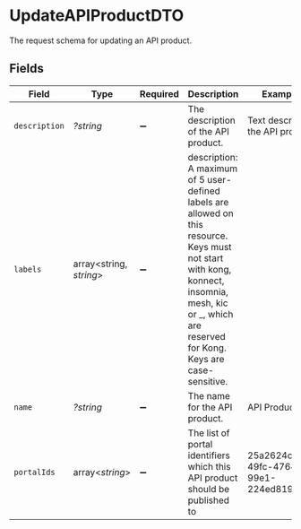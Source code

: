 # UpdateAPIProductDTO

The request schema for updating an API product.


## Fields

| Field                                                                                                                                                                                                  | Type                                                                                                                                                                                                   | Required                                                                                                                                                                                               | Description                                                                                                                                                                                            | Example                                                                                                                                                                                                |
| ------------------------------------------------------------------------------------------------------------------------------------------------------------------------------------------------------ | ------------------------------------------------------------------------------------------------------------------------------------------------------------------------------------------------------ | ------------------------------------------------------------------------------------------------------------------------------------------------------------------------------------------------------ | ------------------------------------------------------------------------------------------------------------------------------------------------------------------------------------------------------ | ------------------------------------------------------------------------------------------------------------------------------------------------------------------------------------------------------ |
| `description`                                                                                                                                                                                          | *?string*                                                                                                                                                                                              | :heavy_minus_sign:                                                                                                                                                                                     | The description of the API product.                                                                                                                                                                    | Text describing the API product                                                                                                                                                                        |
| `labels`                                                                                                                                                                                               | array<string, *string*>                                                                                                                                                                                | :heavy_minus_sign:                                                                                                                                                                                     | description: A maximum of 5 user-defined labels are allowed on this resource.<br/>Keys must not start with kong, konnect, insomnia, mesh, kic or _, which are reserved for Kong.<br/>Keys are case-sensitive.<br/> |                                                                                                                                                                                                        |
| `name`                                                                                                                                                                                                 | *?string*                                                                                                                                                                                              | :heavy_minus_sign:                                                                                                                                                                                     | The name for the API product.                                                                                                                                                                          | API Product                                                                                                                                                                                            |
| `portalIds`                                                                                                                                                                                            | array<*string*>                                                                                                                                                                                        | :heavy_minus_sign:                                                                                                                                                                                     | The list of portal identifiers which this API product should be published to                                                                                                                           | 25a2624c-49fc-4764-99e1-224ed819f200                                                                                                                                                                   |